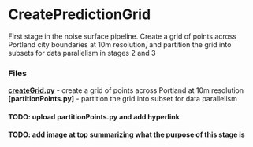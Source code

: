 # CreatePredictionGrid
First stage in the noise surface pipeline.  Create a grid of points across Portland city boundaries at 10m resolution, and partition the grid into subsets for data parallelism in stages 2 and 3

### Files ###
**[createGrid.py](https://github.com/larkinandy/PDXNoiseSurface/blob/main/CreatePredictionGrid/createGrid.py)** - create a grid of points across Portland at 10m resolution <br>
**[partitionPoints.py]** - partition the grid into subset for data parallelism

#### TODO: upload partitionPoints.py and add hyperlink
#### TODO: add image at top summarizing what the purpose of this stage is
